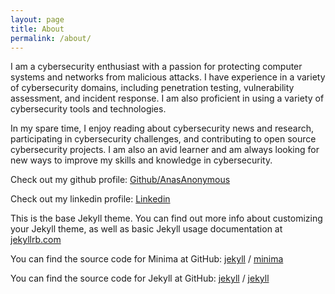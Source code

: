 ```yaml
---
layout: page
title: About
permalink: /about/
---
```



I am a cybersecurity enthusiast with a passion for protecting computer systems and networks from malicious attacks. I have experience in a variety of cybersecurity domains, including penetration testing, vulnerability assessment, and incident response. I am also proficient in using a variety of cybersecurity tools and technologies.

In my spare time, I enjoy reading about cybersecurity news and research, participating in cybersecurity challenges, and contributing to open source cybersecurity projects. I am also an avid learner and am always looking for new ways to improve my skills and knowledge in cybersecurity.

Check out my github profile:
[Github/AnasAnonymous](https://github.com/anasAnonymous)

Check out my linkedin profile:
[Linkedin](https://www.linkedin.com/in/anashere)

This is the base Jekyll theme. You can find out more info about customizing your Jekyll theme, as well as basic Jekyll usage documentation at [jekyllrb.com](https://jekyllrb.com/)

You can find the source code for Minima at GitHub:
[jekyll][jekyll-organization] /
[minima](https://github.com/jekyll/minima)

You can find the source code for Jekyll at GitHub:
[jekyll][jekyll-organization] /
[jekyll](https://github.com/jekyll/jekyll)


[jekyll-organization]: https://github.com/jekyll
